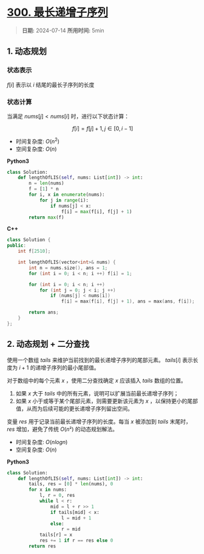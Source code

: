 # [300. 最长递增子序列](https://leetcode.cn/problems/longest-increasing-subsequence/description/)

> **日期:** 2024-07-14
> **所用时间:** 5min

## 1. 动态规划

### 状态表示

$f[i]$ 表示以 $i$ 结尾的最长子序列的长度

### 状态计算

当满足 $nums[j] < nums[i]$ 时，进行以下状态计算：

$$
	f[i] = f[j] + 1, j \in [0, i - 1]
$$

- 时间复杂度: $O(n^2)$
- 空间复杂度: $O(n)$

**Python3**

```python
class Solution:
    def lengthOfLIS(self, nums: List[int]) -> int:
        n = len(nums)
        f = [1] * n
        for i, x in enumerate(nums):
            for j in range(i):
                if nums[j] < x:
                    f[i] = max(f[i], f[j] + 1)
        return max(f)
```

**C++**

```C++
class Solution {
public:
    int f[2510];

    int lengthOfLIS(vector<int>& nums) {
        int n = nums.size(), ans = 1;
        for (int i = 0; i < n; i ++) f[i] = 1;

        for (int i = 0; i < n; i ++)
            for (int j = 0; j < i; j ++)
                if (nums[j] < nums[i])
                    f[i] = max(f[i], f[j] + 1), ans = max(ans, f[i]);

        return ans;
    }
};
```

## 2. 动态规划 + 二分查找

使用一个数组 $tails$ 来维护当前找到的最长递增子序列的尾部元素。 $tails[i]$ 表示长度为 $i + 1$ 的递增子序列的最小尾部值。

对于数组中的每个元素 $x$ ，使用二分查找确定 $x$ 应该插入 $tails$ 数组的位置。

1. 如果 $x$ 大于 $tails$ 中的所有元素，说明可以扩展当前最长递增子序列；
2. 如果 $x$ 小于或等于某个尾部元素，则需要更新该元素为 $x$ ，以保持更小的尾部值，从而为后续可能的更长递增子序列留出空间。

变量 $res$ 用于记录当前最长递增子序列的长度。每当 $x$ 被添加到 $tails$ 末尾时， $res$ 增加，避免了传统 $O(n²)$ 的动态规划解法。

- 时间复杂度: $O(nlogn)$
- 空间复杂度: $O(n)$

**Python3**

```python
class Solution:
    def lengthOfLIS(self, nums: List[int]) -> int:
        tails, res = [0] * len(nums), 0
        for x in nums:
            l, r = 0, res
            while l < r:
                mid = l + r >> 1
                if tails[mid] < x:
                    l = mid + 1
                else:
                    r = mid
            tails[r] = x
            res += 1 if r == res else 0
        return res
```